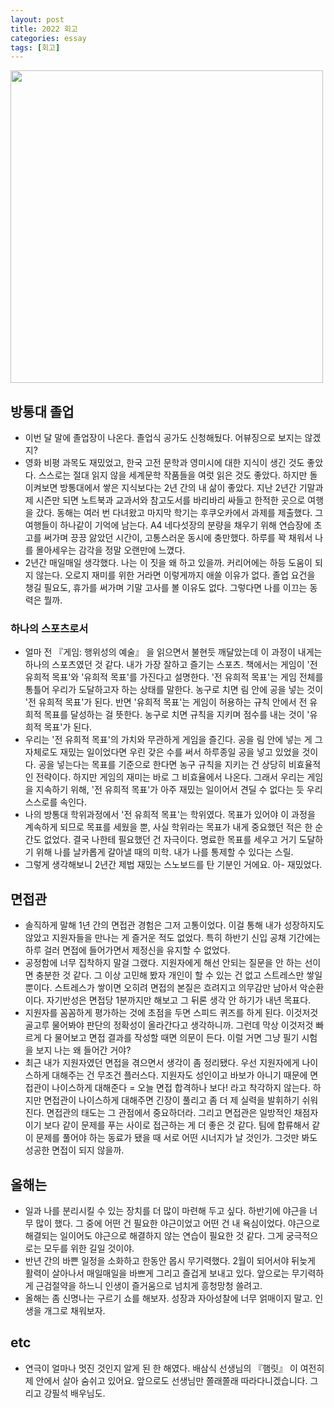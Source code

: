 ```yaml
---
layout: post
title: 2022 회고
categories: essay
tags: [회고]
---
```


<img src="{{ site.baseurl }}/thumbnails/230209/this-year.jpeg" width="500" />

## 방통대 졸업
- 이번 달 말에 졸업장이 나온다. 졸업식 공가도 신청해뒀다. 어뷰징으로 보지는 않겠지?
- 영화 비평 과목도 재밌었고, 한국 고전 문학과 영미시에 대한 지식이 생긴 것도 좋았다. 스스로는 절대 읽지 않을 세계문학 작품들을 여럿 읽은 것도 좋았다. 하지만 돌이켜보면 방통대에서 쌓은 지식보다는 2년 간의 내 삶이 좋았다. 지난 2년간 기말과제 시즌만 되면 노트북과 교과서와 참고도서를 바리바리 싸들고 한적한 곳으로 여행을 갔다. 동해는 여러 번 다녀왔고 마지막 학기는 후쿠오카에서 과제를 제출했다. 그 여행들이 하나같이 기억에 남는다. A4 네다섯장의 분량을 채우기 위해 연습장에 초고를 써가며 끙끙 앓았던 시간이, 고통스러운 동시에 충만했다. 하루를 꽉 채워서 나를 몰아세우는 감각을 정말 오랜만에 느꼈다.
- 2년간 매일매일 생각했다. 나는 이 짓을 왜 하고 있을까. 커리어에는 하등 도움이 되지 않는다. 오로지 재미를 위한 거라면 이렇게까지 애쓸 이유가 없다. 졸업 요건을 챙길 필요도, 휴가를 써가며 기말 고사를 볼 이유도 없다. 그렇다면 나를 이끄는 동력은 뭘까. 

### 하나의 스포츠로서
- 얼마 전 『게임: 행위성의 예술』 을 읽으면서 불현듯 깨달았는데 이 과정이 내게는 하나의 스포츠였던 것 같다. 내가 가장 잘하고 즐기는 스포츠. 책에서는 게임이 '전 유희적 목표'와 '유희적 목표'를 가진다고 설명한다. '전 유희적 목표'는 게임 전체를 통틀어 우리가 도달하고자 하는 상태를 말한다. 농구로 치면 림 안에 공을 넣는 것이 '전 유희적 목표'가 된다. 반면 '유희적 목표'는 게임이 허용하는 규칙 안에서 전 유희적 목표를 달성하는 걸 뜻한다. 농구로 치면 규칙을 지키며 점수를 내는 것이 '유희적 목표'가 된다.
- 우리는 '전 유희적 목표'의 가치와 무관하게 게임을 즐긴다. 공을 림 안에 넣는 게 그 자체로도 재밌는 일이었다면 우린 갖은 수를 써서 하루종일 공을 넣고 있었을 것이다. 공을 넣는다는 목표를 기준으로 한다면 농구 규칙을 지키는 건 상당히 비효율적인 전략이다. 하지만 게임의 재미는 바로 그 비효율에서 나온다. 그래서 우리는 게임을 지속하기 위해, '전 유희적 목표'가 아주 재밌는 일이어서 견딜 수 없다는 듯 우리 스스로를 속인다.
- 나의 방통대 학위과정에서 '전 유희적 목표'는 학위였다. 목표가 있어야 이 과정을 계속하게 되므로 목표를 세웠을 뿐, 사실 학위라는 목표가 내게 중요했던 적은 한 순간도 없었다. 결국 나한테 필요했던 건 자극이다. 명료한 목표를 세우고 거기 도달하기 위해 나를 날카롭게 갈아낼 때의 미학. 내가 나를 통제할 수 있다는 스릴.
- 그렇게 생각해보니 2년간 제법 재밌는 스노보드를 탄 기분인 거에요. 아- 재밌었다.

## 면접관
- 솔직하게 말해 1년 간의 면접관 경험은 그저 고통이었다. 이걸 통해 내가 성장하지도 않았고 지원자들을 만나는 게 즐거운 적도 없었다. 특히 하반기 신입 공채 기간에는 하루 걸러 면접에 들어가면서 제정신을 유지할 수 없었다. 
- 공정함에 너무 집착하지 말걸 그랬다. 지원자에게 해선 안되는 질문을 안 하는 선이면 충분한 것 같다. 그 이상 고민해 봤자 개인이 할 수 있는 건 없고 스트레스만 쌓일 뿐이다. 스트레스가 쌓이면 오히려 면접의 본질은 흐려지고 의무감만 남아서 악순환이다. 자기반성은 면접당 1분까지만 해보고 그 뒤론 생각 안 하기가 내년 목표다.
- 지원자를 꼼꼼하게 평가하는 것에 초점을 두면 스피드 퀴즈를 하게 된다. 이것저것 골고루 물어봐야 판단의 정확성이 올라간다고 생각하니까. 그런데 막상 이것저것 빠르게 다 물어보고 면접 결과를 작성할 때면 의문이 든다. 이럴 거면 그냥 필기 시험을 보지 나는 왜 들어간 거야?
- 최근 내가 지원자였던 면접을 겪으면서 생각이 좀 정리됐다. 우선 지원자에게 나이스하게 대해주는 건 무조건 플러스다. 지원자도 성인이고 바보가 아니기 때문에 면접관이 나이스하게 대해준다 = 오늘 면접 합격하나 보다! 라고 착각하지 않는다. 하지만 면접관이 나이스하게 대해주면 긴장이 풀리고 좀 더 제 실력을 발휘하기 쉬워진다. 면접관의 태도는 그 관점에서 중요하더라. 그리고 면접관은 일방적인 채점자이기 보다 같이 문제를 푸는 사이로 접근하는 게 더 좋은 것 같다. 팀에 합류해서 같이 문제를 풀어야 하는 동료가 됐을 때 서로 어떤 시너지가 날 것인가. 그것만 봐도 성공한 면접이 되지 않을까. 

## 올해는
- 일과 나를 분리시킬 수 있는 장치를 더 많이 마련해 두고 싶다. 하반기에 야근을 너무 많이 했다. 그 중에 어떤 건 필요한 야근이었고 어떤 건 내 욕심이었다. 야근으로 해결되는 일이어도 야근으로 해결하지 않는 연습이 필요한 것 같다. 그게 궁극적으로는 모두를 위한 길일 것이야.
- 반년 간의 바쁜 일정을 소화하고 한동안 몹시 무기력했다. 2월이 되어서야 뒤늦게 활력이 살아나서 매일매일을 바쁘게 그리고 즐겁게 보내고 있다. 앞으로는 무기력하게 근검절약을 하느니 인생이 즐거움으로 넘치게 흥청망청 쓸려고. 
- 올해는 좀 신명나는 구르기 쇼를 해보자. 성장과 자아성찰에 너무 얽매이지 말고. 인생을 개그로 채워보자.

## etc
- 연극이 얼마나 멋진 것인지 알게 된 한 해였다. 배삼식 선생님의 『햄릿』 이 여전히 제 안에서 살아 숨쉬고 있어요. 앞으로도 선생님만 쫄래쫄래 따라다니겠습니다. 그리고 강필석 배우님도.